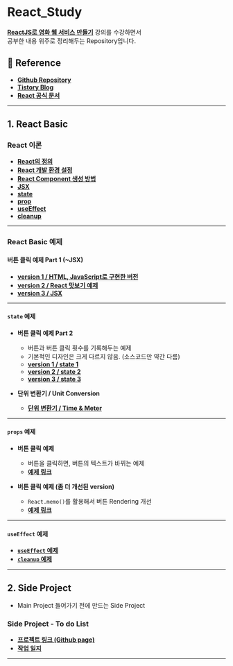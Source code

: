 # React_Study

**[ReactJS로 영화 웹 서비스 만들기](https://nomadcoders.co/react-for-beginners/lobby)** 강의를 수강하면서 <br/>공부한 내용 위주로 정리해두는 Repository입니다.

## 📔 Reference
- **[Github Repository](https://github.com/Rayched/React_Study)**
- **[Tistory Blog](https://rclogstorage.tistory.com/)**
- **[React 공식 문서](https://ko.legacy.reactjs.org/docs/getting-started.html)** 

---
## 1. React Basic

### React 이론

- **[React의 정의](/React_Theory/React_정의.md)**
- **[React 개발 환경 설정](/React_Theory/React_개발_환경_설정.md)**
- **[React Component 생성 방법](/React_Theory/React_Component_생성_방법.md)**
- **[JSX](/React_Theory/React_JSX.md)**
- **[state](/React_Theory/React_State.md)**
- **[prop](/React_Theory/React_props.md)**
- **[useEffect](/React_Theory/React_useEffect.md)**
- **[cleanup](/React_Theory/React_Cleanup.md)**

---

### React Basic 예제

#### 버튼 클릭 예제 Part 1 (~JSX)
- **[version 1 / HTML, JavaScript로 구현한 버전](/Exam/JSX/NonUseReact/exam1.html)**
- **[version 2 / React 맛보기 예제](/Exam/JSX/ReactBasic/exam3.html)**
- **[version 3 / JSX](/Exam/JSX/JSX_Exam/exam5.html)**

---

#### `state` 예제
- **버튼 클릭 예제 Part 2**
    - 버튼과 버튼 클릭 횟수를 기록해두는 예제
    - 기본적인 디자인은 크게 다르지 않음. (소스코드만 약간 다름)
    - **[version 1 / state 1](/Exam/state/ButtonClick/exam1.html)**
    - **[version 2 / state 2](/Exam/state/ButtonClick/exam2.html)**
    - **[version 3 / state 3](/Exam/state/ButtonClick/exam3.html)**

- **단위 변환기 / Unit Conversion**
    - **[단위 변환기 / Time & Meter](/Exam/state/UnitConversion.html)**

---

#### `props` 예제
- **버튼 클릭 예제** 
    - 버튼을 클릭하면, 버튼의 텍스트가 바뀌는 예제
    - **[예제 링크](/Exam/prop/propExam.html)**

- **버튼 클릭 예제 (좀 더 개선된 version)**
    - `React.memo()`를 활용해서 버튼 Rendering 개선
    - **[예제 링크](/Exam/prop/memoExam.html)**

---

#### `useEffect` 예제
- **[`useEffect` 예제](/Exam/useEffect/useEffectExam.html)**
- **[`cleanup` 예제](/Exam/useEffect/CleanupExam.html)**

---

## 2. Side Project
- Main Project 들어가기 전에 만드는 Side Project

### Side Project - To do List
- **[프로젝트 링크 (Github page)](/SideProject/todolist/build/index.html)**
- **[작업 일지](/Report/Side_Project/ToDoList.md)**

---